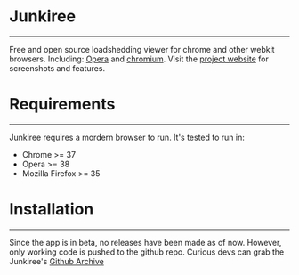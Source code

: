 # Junkiree
------ 

Free and open source loadshedding viewer for chrome and other webkit browsers. Including: [Opera](https://opera.com) and [chromium](http://chromiumproject.org). Visit the [project website](http://dineshkhadka.github.io) for screenshots and features.


# Requirements
------
 
Junkiree requires a mordern browser to run. It's tested to run in:
* Chrome >= 37
* Opera >= 38
* Mozilla Firefox >= 35 


# Installation
------

Since the app is in beta, no releases have been made as of now. However, only working code is pushed to the github repo. Curious devs can grab the Junkiree's [Github Archive](https://github.com/dineshkhadka/junkiree/archive/master.zip)